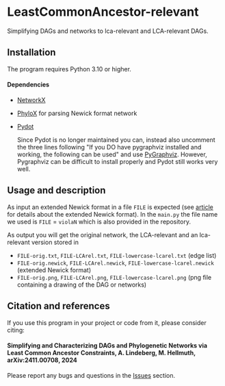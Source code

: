 # LeastCommonAncestor-relevant
Simplifying DAGs and networks to lca-relevant and LCA-relevant DAGs.

## Installation

The program requires Python 3.10 or higher.

#### Dependencies

* [NetworkX](https://networkx.github.io/)
* [PhyloX](https://github.com/RemieJanssen/PhyloX) for parsing Newick format network
* [Pydot](https://pypi.org/project/pydot/) 

  Since Pydot is no longer maintained you can, instead  also uncomment the three lines following "If you DO have pygraphviz installed and working, the following can be used" 
  and use [PyGraphviz](https://pygraphviz.github.io/). However, Pygraphviz can be difficult to install properly and Pydot still works very well.



## Usage and description

As input an extended Newick format in a file `FILE` is expected (see [article](https://bmcbioinformatics.biomedcentral.com/articles/10.1186/1471-2105-9-532) for details about the extended Newick format).
In the `main.py` the file name we used is `FILE` = `violaN` which is also provided in the repository.

As output you will get the original network, the LCA-relevant and an lca-relevant version stored in

* `FILE-orig.txt`,  `FILE-LCArel.txt`, `FILE-lowercase-lcarel.txt` (edge list)
* `FILE-orig.newick`,  `FILE-LCArel.newick`, `FILE-lowercase-lcarel.newick` (extended Newick format)
* `FILE-orig.png`,  `FILE-LCArel.png`, `FILE-lowercase-lcarel.png` (png file containing a drawing of the DAG or networks)


## Citation and references

If you use this program in your project or code from it, please consider citing:

#### Simplifying and Characterizing DAGs and Phylogenetic Networks via Least Common Ancestor Constraints,  A. Lindeberg, M. Hellmuth, arXiv:2411.00708, 2024

Please report any bugs and questions in the [Issues](https://github.com/AnnaLindeberg/LeastCommonAncestor-relevant/issues) section.


		
